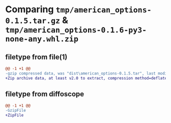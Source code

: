 # Comparing `tmp/american_options-0.1.5.tar.gz` & `tmp/american_options-0.1.6-py3-none-any.whl.zip`

## filetype from file(1)

```diff
@@ -1 +1 @@
-gzip compressed data, was "dist\american_options-0.1.5.tar", last modified: Mon Jun 19 09:13:26 2023, max compression
+Zip archive data, at least v2.0 to extract, compression method=deflate
```

## filetype from diffoscope

```diff
@@ -1 +1 @@
-GzipFile
+ZipFile
```

